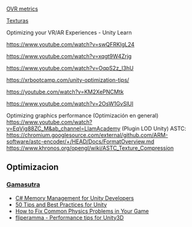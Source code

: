 
[OVR metrics](https://developers.meta.com/horizon/documentation/unity/ts-ovrstats?locale=es_ES)



[Texturas](https://www.youtube.com/watch?v=AZLdsIG5ypk&t=65s)


Optimizing your VR/AR Experiences - Unity Learn

https://www.youtube.com/watch?v=swQFRKlgL24

https://www.youtube.com/watch?v=xqgt9W4Zrjg

https://www.youtube.com/watch?v=OqpS2z_I3hU

https://xrbootcamp.com/unity-optimization-tips/

https://youtube.com/watch?v=KM2XePNCMtk

https://www.youtube.com/watch?v=2OsW1GvSlUI

Optimizing graphics performance (Optimización en general)
https://www.youtube.com/watch?v=EqVig88ZC_M&ab_channel=LlamAcademy  (Plugin LOD Unity)
ASTC: https://chromium.googlesource.com/external/github.com/ARM-software/astc-encoder/+/HEAD/Docs/FormatOverview.md
https://www.khronos.org/opengl/wiki/ASTC_Texture_Compression


## Optimizacion
### [Gamasutra](https://www.gamasutra.com/)
- [C# Memory Management for Unity Developers](https://www.gamasutra.com/blogs/WendelinReich/20131109/203841/C_Memory_Management_for_Unity_Developers_part_1_of_3.php)
- [50 Tips and Best Practices for Unity](https://www.gamasutra.com/blogs/HermanTulleken/20160812/279100/50_Tips_and_Best_Practices_for_Unity_2016_Edition.php)
- [How to Fix Common Physics Problems in Your Game](https://gamedevelopment.tutsplus.com/articles/how-to-fix-common-physics-problems-in-your-game--cms-21418)
- [fliperamma - Performance tips for Unity3D](http://fliperamma.com/performance-tips-for-unity3d/)
